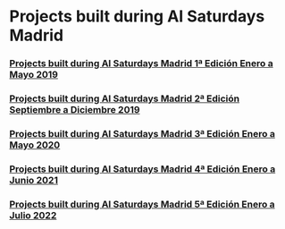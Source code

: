 # Projects built during AI Saturdays Madrid 

### [Projects built during AI Saturdays Madrid 1ª Edición Enero a Mayo 2019](https://github.com/SaturdaysAI/Projects/tree/master/Madrid/May2019)

### [Projects built during AI Saturdays Madrid 2ª Edición Septiembre a Diciembre 2019](https://github.com/SaturdaysAI/Projects/tree/master/Madrid/Dec2019)

### [Projects built during AI Saturdays Madrid 3ª Edición Enero a Mayo 2020](https://github.com/SaturdaysAI/Projects/tree/master/Madrid/May2020)

### [Projects built during AI Saturdays Madrid 4ª Edición Enero a Junio 2021](https://github.com/SaturdaysAI/Projects/tree/master/Madrid/March2021)

### [Projects built during AI Saturdays Madrid 5ª Edición Enero a Julio 2022](https://github.com/SaturdaysAI/Projects/tree/master/Madrid/July2022)
